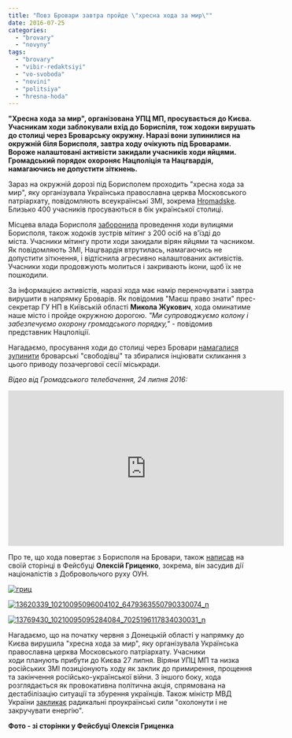 ```yaml
---
title: "Повз Бровари завтра пройде \"хресна хода за мир\""
date: 2016-07-25
categories: 
  - "brovary"
  - "novyny"
tags: 
  - "brovary"
  - "vibir-redaktsiyi"
  - "vo-svoboda"
  - "novini"
  - "politsiya"
  - "hresna-hoda"
---
```


**"Хресна хода за мир", організована УПЦ МП, просувається до Києва. Учасникам ходи заблокували вхід до Бориспіля, тож ходоки вирушать до столиці через Броварську окружну. Наразі вони зупинилися на окружній біля Борисполя, завтра ходу очікують під Броварами. Вороже налаштовані активісти закидали учасників ходи яйцями. Громадський порядок охороняє Нацполіція та Нацгвардія, намагаючись не допустити зіткнень.**

Зараз на окружній дорозі під Борисполем проходить "хресна хода за мир", яку організувала Українська православна церква Московського патріархату, повідомляють всеукраїнські ЗМІ, зокрема [Hromadske](http://hromadske.ua/posts/khresnu-khodu-ne-pustyly-v-boryspil). Близько 400 учасників просуваються в бік української столиці.

Місцева влада Борисполя [заборонила](http://hromadske.ua/posts/boryspilska-miskrada-zaboronyla-vpuskaty-khresnu-khodu-v-misto) проведення ходи вулицями Борисполя, також ходоків зустрів мітинг з 200 осіб на в'їзді до міста. Учасники мітингу проти ходи закидали вірян яйцями та часником. Як повідомляють ЗМІ, Нацгвардія втрутилась, намагаючись не допустити зіткнення, і відтіснила агресивно налаштованих активістів. Учасники ходи продовжують молиться і закривають ікони, щоб їх не пошкодили.

За інформацією активістів, наразі хода має намір переночувати і завтра вирушити в напрямку Броварів. Як повідомив "Маєш право знати" прес-секретар ГУ НП в Київській області **Микола Жукович**, хода оминатиме наше місто і пройде окружною дорогою. _"Ми супроводжуємо колону і забезпечуємо охорону громадського порядку,"_ - повідомив представник Нацполіції.

Нагадаємо, просування ходи до столиці через Бровари [намагалися зупинити](https://www.facebook.com/groups/347598268730938/permalink/655464947944267/) броварські "свободівці" та збиралися інціювати скликання з цього приводу позачергової сесії міськради.

_Відео від Громадського телебачення, 24 липня 2016:_

<iframe src="https://www.youtube.com/embed/BTMn5K1IfvA" width="560" height="315" frameborder="0" allowfullscreen="allowfullscreen"></iframe>

Про те, що хода повертає з Борисполя на Бровари, також [написав](https://www.facebook.com/grytsenko.alex/posts/10210095132845023?pnref=story) на своїй сторінці в Фейсбуці **Олексій Гриценко**, зокрема, він засудив дії націоналістів з Добровольчого руху ОУН.

[![гриц](https://mpz.brovary.org/wp-content/uploads/2016/07/gryts.jpg)](https://mpz.brovary.org/wp-content/uploads/2016/07/gryts.jpg)

[![13620339_10210095096004102_6479363550790330074_n](https://mpz.brovary.org/wp-content/uploads/2016/07/13620339_10210095096004102_6479363550790330074_n.jpg)](https://mpz.brovary.org/wp-content/uploads/2016/07/13620339_10210095096004102_6479363550790330074_n.jpg)

[![13769430_10210095095284084_7025196117834030031_n](https://mpz.brovary.org/wp-content/uploads/2016/07/13769430_10210095095284084_7025196117834030031_n.jpg)](https://mpz.brovary.org/wp-content/uploads/2016/07/13769430_10210095095284084_7025196117834030031_n.jpg)

Нагадаємо, що на початку червня з Донецькій області у напрямку до Києва вирушила "хресна хода за мир", яку організувала Українська православна церква Московського патріархату. Учасники ходи планують прибути до Києва 27 липня. Віряни УПЦ МП та низка російських ЗМІ позиціонують ходу як заклик до примирення, прощення та закінчення російсько-української війни. З іншого боку, хода розглядається як провокативна політична акція, спрямована на дестабілізацію ситуації та збурення українців. Також міністр МВД України [закликає](http://news.liga.net/news/society/11668478-avakov_krestnyy_khod_ne_smozhet_destabilizirovat_situatsiyu_v_kieve.htm) радикальні проукраїнські сили "охолонути і не закручувати енергію".

**Фото - зі сторінки у Фейсбуці Олексія Гриценка**
